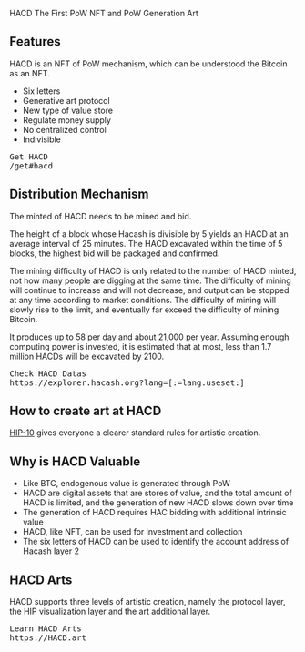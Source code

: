 HACD
The First PoW NFT and PoW Generation Art



## Features

HACD is an NFT of PoW mechanism, which can be understood the Bitcoin as an NFT.

- Six letters
- Generative art protocol
- New type of value store
- Regulate money supply
- No centralized control
- Indivisible
  
  
<pre class="links">
Get HACD
/get#hacd
</pre>

## Distribution Mechanism

The minted of HACD needs to be mined and bid.

The height of a block whose Hacash is divisible by 5 yields an HACD at an average interval of 25 minutes. The HACD excavated within the time of 5 blocks, the highest bid will be packaged and confirmed.

The mining difficulty of HACD is only related to the number of HACD minted, not how many people are digging at the same time. The difficulty of mining will continue to increase and will not decrease, and output can be stopped at any time according to market conditions. The difficulty of mining will slowly rise to the limit, and eventually far exceed the difficulty of mining Bitcoin.

It produces up to 58 per day and about 21,000 per year. Assuming enough computing power is invested, it is estimated that at most, less than 1.7 million HACDs will be excavated by 2100.
  
<pre class="links">
Check HACD Datas
https://explorer.hacash.org?lang=[:=lang.useset:]
</pre>


<a name="hip"></a>


<a name="art"></a>


## How to create art at HACD

[HIP-10](https://github.com/hacash/doc/blob/main/HIP/diamond/PoW_Art_Standard.mediawiki) gives everyone a clearer standard rules for artistic creation.


## Why is HACD Valuable

- Like BTC, endogenous value is generated through PoW
- HACD are digital assets that are stores of value, and the total amount of HACD is limited, and the generation of new HACD slows down over time
- The generation of HACD requires HAC bidding with additional intrinsic value
- HACD, like NFT, can be used for investment and collection
- The six letters of HACD can be used to identify the account address of Hacash layer 2

## HACD Arts

HACD supports three levels of artistic creation, namely the protocol layer, the HIP visualization layer and the art additional layer.

<pre class="links">
Learn HACD Arts
https://HACD.art
</pre>

